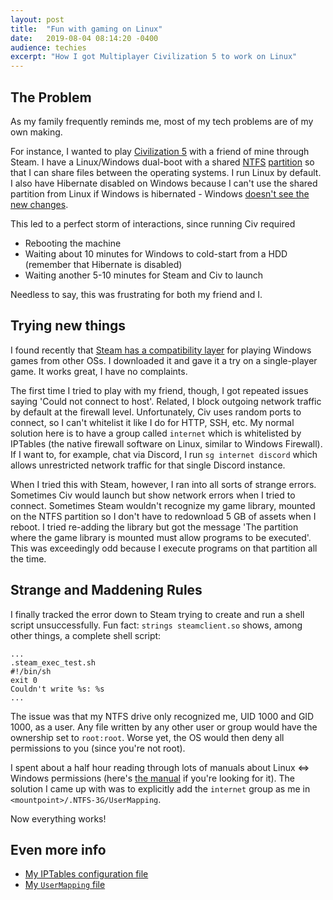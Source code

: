 ```yaml
---
layout:	post
title:	"Fun with gaming on Linux"
date:	2019-08-04 08:14:20 -0400
audience: techies
excerpt: "How I got Multiplayer Civilization 5 to work on Linux"
---
```


## The Problem

As my family frequently reminds me, most of my tech problems are of my own making.

For instance, I wanted to play [Civilization 5](https://civilization.com/civilization-5/) with a friend of mine through Steam.
I have a Linux/Windows dual-boot with a shared
[NTFS](https://en.wikipedia.org/wiki/NTFS)
[partition](https://en.wikipedia.org/wiki/Disk_partitioning) so that I can share files between the operating systems.
I run Linux by default.
I also have Hibernate disabled on Windows because I can't use the shared partition
from Linux if Windows is hibernated -
Windows [doesn't see the new changes](https://www.tuxera.com/community/ntfs-3g-faq/#fullyshut).

This led to a perfect storm of interactions, since running Civ required
- Rebooting the machine
- Waiting about 10 minutes for Windows to cold-start from a HDD (remember that Hibernate is disabled)
- Waiting another 5-10 minutes for Steam and Civ to launch

Needless to say, this was frustrating for both my friend and I.

## Trying new things

I found recently that [Steam has a compatibility layer](https://fosspost.org/tutorials/enable-steam-play-on-linux-to-run-windows-games)
for playing Windows games from other OSs.
I downloaded it and gave it a try on a single-player game.
It works great, I have no complaints.

The first time I tried to play with my friend, though, I got repeated issues saying
'Could not connect to host'.
Related, I block outgoing network traffic by default at the firewall level.
Unfortunately, Civ uses random ports to connect, so I can't whitelist it like I do for HTTP, SSH, etc.
My normal solution here is to have a group called `internet` which is whitelisted by
IPTables (the native firewall software on Linux, similar to Windows Firewall).
If I want to, for example, chat via Discord, I run `sg internet discord`
which allows unrestricted network traffic for that single Discord instance.

When I tried this with Steam, however, I ran into all sorts of strange errors.
Sometimes Civ would launch but show network errors when I tried to connect.
Sometimes Steam wouldn't recognize my game library, mounted on the NTFS partition so I don't have to redownload 5 GB of assets when I reboot.
I tried re-adding the library but got the message 'The partition where the game library is mounted must allow programs to be executed'.
This was exceedingly odd because I execute programs on that partition all the time.

## Strange and Maddening Rules

I finally tracked the error down to Steam trying to create and run a shell script unsuccessfully.
Fun fact: `strings steamclient.so` shows, among other things, a complete shell script:

```
...
.steam_exec_test.sh
#!/bin/sh
exit 0
Couldn't write %s: %s
...
```

The issue was that my NTFS drive only recognized me, UID 1000 and GID 1000, as a user.
Any file written by any other user or group would have the ownership set to `root:root`.
Worse yet, the OS would then deny all permissions to you (since you're not root).

I spent about a half hour reading through lots of manuals about Linux <=> Windows permissions
(here's [the manual](https://www.tuxera.com/community/ntfs-3g-advanced/ownership-and-permissions/#usermapping) if you're looking for it).
The solution I came up with was to explicitly add the `internet` group as me in `<mountpoint>/.NTFS-3G/UserMapping`.

Now everything works!

## Even more info

- [My IPTables configuration file](https://github.com/jyn514/dotfiles/blob/master/lib/iptables)
- [My `UserMapping` file](/assets/UserMapping.txt)
